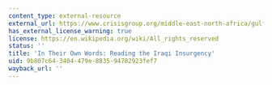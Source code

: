 ```yaml
---
content_type: external-resource
external_url: https://www.crisisgroup.org/middle-east-north-africa/gulf-and-arabian-peninsula/iraq/their-own-words-reading-iraqi-insurgency
has_external_license_warning: true
license: https://en.wikipedia.org/wiki/All_rights_reserved
status: ''
title: 'In Their Own Words: Reading the Iraqi Insurgency'
uid: 9b807c64-3404-479e-8835-94782923fef7
wayback_url: ''
---
```

